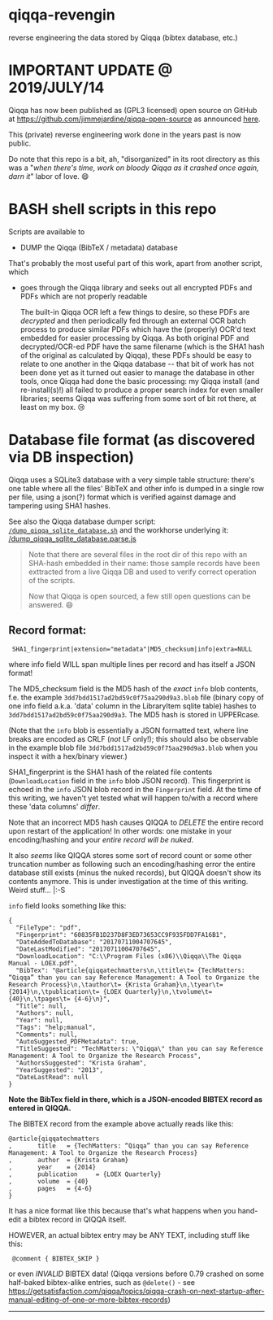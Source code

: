 # qiqqa-revengin

reverse engineering the data stored by Qiqqa (bibtex database, etc.)

# IMPORTANT UPDATE @ 2019/JULY/14

Qiqqa has now been published as (GPL3 licensed) open source on GitHub at https://github.com/jimmejardine/qiqqa-open-source as announced [here](https://getsatisfaction.com/qiqqa/topics/open-source-qiqqa#reply_20199151).

This (private) reverse engineering work done in the years past is now public.

Do note that this repo is a bit, ah, "disorganized" in its root directory as this was a "*when there's time, work on bloody Qiqqa as it crashed once again, darn it*" labor of love. :smile:

# BASH shell scripts in this repo

Scripts are available to

- DUMP the Qiqqa (BibTeX / metadata) database

That's probably the most useful part of this work, apart from another script, which 

- goes through the Qiqqa library and seeks out all encrypted PDFs and PDFs which are not properly readable

  The built-in Qiqqa OCR left a few things to desire, so these PDFs are *decrypted* and then periodically fed through an external OCR batch process to produce similar PDFs which have the (properly) OCR'd text embedded for easier processing by Qiqqa. As both original PDF and decrypted/OCR-ed PDF have the same filename (which is the SHA1 hash of the original as calculated by Qiqqa), these PDFs should be easy to relate to one another in the Qiqqa database -- that bit of work has not been done yet as it turned out easier to manage the database in other tools, once Qiqqa had done the basic processing: my Qiqqa install (and re-install(s)!) all failed to produce a proper search index for even smaller libraries; seems Qiqqa was suffering from some sort of bit rot there, at least on my box. :cry:
  


# Database file format (as discovered via DB inspection)

Qiqqa uses a SQLite3 database with a very simple table structure: there's one table where all the files' BibTeX and other info is dumped in a single row per file, using a json(?) format which is verified against damage and tampering using SHA1 hashes.

See also the Qiqqa database dumper script: [`/dump_qiqqa_sqlite_database.sh`](https://github.com/GerHobbelt/qiqqa-revengin/blob/master/dump_qiqqa_sqlite_database.sh) and the workhorse underlying it: [/dump_qiqqa_sqlite_database.parse.js](https://github.com/GerHobbelt/qiqqa-revengin/blob/master/dump_qiqqa_sqlite_database.parse.js)

> Note that there are several files in the root dir of this repo with an SHA-hash embedded in their name: those sample records have been exttracted from a live Qiqqa DB and used to verify correct operation of the scripts.
>
> Now that Qiqqa is open sourced, a few still open questions can be answered. :smile:


## Record format:
 
     SHA1_fingerprint|extension="metadata"|MD5_checksum|info|extra=NULL
 
where info field WILL span multiple lines per record and has itself a JSON format!
 
 The MD5_checksum field is the MD5 hash of the *exact* `info` blob contents, f.e.
 the example `3dd7bdd1517ad2bd59c0f75aa290d9a3.blob` file (binary copy of one info
 field a.k.a. 'data' column in the LibraryItem sqlite table) hashes to
 `3dd7bdd1517ad2bd59c0f75aa290d9a3`. The MD5 hash is stored in UPPERcase.
 
 (Note that the `info` blob is essentially a JSON formatted text, where line breaks
 are encoded as CRLF (*not* LF only!); this should also be observable in the example
 blob file `3dd7bdd1517ad2bd59c0f75aa290d9a3.blob` when you inspect it with a hex/binary
 viewer.)
 
 SHA1_fingerprint is the SHA1 hash of the related file contents (`DownloadLocation` field
 in the `info` blob JSON record). This fingerprint is echoed in the `info` JSON blob
 record in the `Fingerprint` field. At the time of this writing, we haven't yet tested
 what will happen to/with a record where these 'data columns' *differ*.
 
 Note that an incorrect MD5 hash causes QIQQA to *DELETE* the entire record upon
 restart of the application! In other words: one mistake in your encoding/hashing
 and your *entire record will be nuked*. 
 
 It also *seems* like QIQQA stores some sort of record count or some other truncation
 number as following such an encoding/hashing error the entire database still exists
 (minus the nuked records), but QIQQA doesn't show its contents anymore. This is
 under investigation at the time of this writing. Weird stuff... |:-S 
 
 
 
 `info` field looks something like this:

```
{
  "FileType": "pdf",
  "Fingerprint": "60835FB1D237D8F3ED73653CC9F935FDD7FA16B1",
  "DateAddedToDatabase": "20170711004707645",
  "DateLastModified": "20170711004707645",
  "DownloadLocation": "C:\\Program Files (x86)\\Qiqqa\\The Qiqqa Manual - LOEX.pdf",
  "BibTex": "@article{qiqqatechmatters\n,\ttitle\t= {TechMatters: “Qiqqa” than you can say Reference Management: A Tool to Organize the Research Process}\n,\tauthor\t= {Krista Graham}\n,\tyear\t= {2014}\n,\tpublication\t= {LOEX Quarterly}\n,\tvolume\t= {40}\n,\tpages\t= {4-6}\n}",
  "Title": null,
  "Authors": null,
  "Year": null,
  "Tags": "help;manual",
  "Comments": null,
  "AutoSuggested_PDFMetadata": true,
  "TitleSuggested": "TechMatters: \"Qiqqa\" than you can say Reference Management: A Tool to Organize the Research Process",
  "AuthorsSuggested": "Krista Graham",
  "YearSuggested": "2013",
  "DateLastRead": null
}
```

**Note the BibTex field in there, which is a JSON-encoded BIBTEX record as entered in QIQQA.**
 
 
 
 The BIBTEX record from the example above actually reads like this:

```
@article{qiqqatechmatters
,       title   = {TechMatters: “Qiqqa” than you can say Reference Management: A Tool to Organize the Research Process}
,       author  = {Krista Graham}
,       year    = {2014}
,       publication     = {LOEX Quarterly}
,       volume  = {40}
,       pages   = {4-6}
}
```

It has a nice format like this because that's what happens when you hand-edit a bibtex record in QIQQA itself.
 
 HOWEVER, an actual bibtex entry may be ANY TEXT, including stuff like this:
 
     @comment { BIBTEX_SKIP }
     
 or even *INVALID* BIBTEX data! 
 (Qiqqa versions before 0.79 crashed on some half-baked bibtex-alike entries, such as `@delete()` - see https://getsatisfaction.com/qiqqa/topics/qiqqa-crash-on-next-startup-after-manual-editing-of-one-or-more-bibtex-records)
 
 -------------------------------------------------------------------------------------
 
